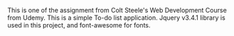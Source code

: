 This is one of the assignment from Colt Steele's Web Development Course from Udemy.
This is a simple To-do list application.
Jquery v3.4.1 library is used in this project, and font-awesome for fonts.
